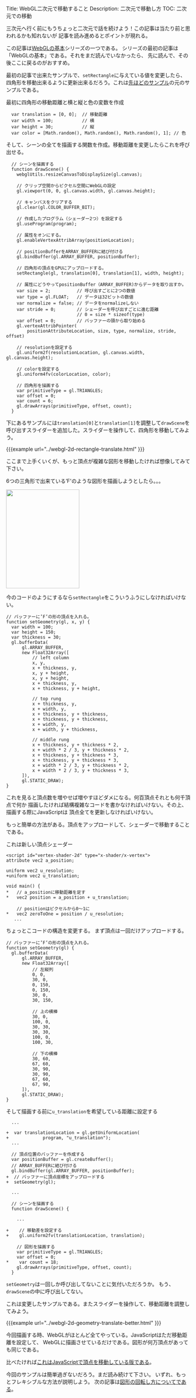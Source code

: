 Title: WebGL二次元で移動すること
Description: 二次元で移動し方
TOC: 二次元での移動


三次元へ行く前にもうちょっと二次元で話を続けよう！この記事は当たり前と思われるかも知れないが
記事を読み進めるとポイントが現れる。

この記事は[WebGLの基本](webgl-fundamentals.html)シリーズの一つである。
シリーズの最初の記事は「WebGLの基本」である。それをまだ読んでいなかったら、
先に読んで、その後ここに戻るのがおすすめ。

最初の記事で出来たサンプルで、`setRectangle`に与えている値を変更したら、
四角形を移動出来るように更新出来るだろう。これは[先ほどのサンプル](webgl-fundamentals.html)の元のサンプルである。

最初に四角形の移動距離と横と縦と色の変数を作成

```
  var translation = [0, 0];  // 移動距離
  var width = 100;           // 横
  var height = 30;           // 縦
  var color = [Math.random(), Math.random(), Math.random(), 1]; // 色
```

そして、シーンの全てを描画する関数を作成。移動距離を変更したらこれを呼び出せる。

```
  // シーンを描画する
  function drawScene() {
    webglUtils.resizeCanvasToDisplaySize(gl.canvas);

    // クリップ空間からピクセル空間にWebGLの設定
    gl.viewport(0, 0, gl.canvas.width, gl.canvas.height);

    // キャンバスをクリアする
    gl.clear(gl.COLOR_BUFFER_BIT);

    // 作成したプログラム（シェーダー2つ）を設定する
    gl.useProgram(program);

    // 属性をオンにする。
    gl.enableVertexAttribArray(positionLocation);

    // positionBufferをARRAY_BUFFERに結び付ける
    gl.bindBuffer(gl.ARRAY_BUFFER, positionBuffer);

    // 四角形の頂点をGPUにアップロードする。
    setRectangle(gl, translation[0], translation[1], width, height);

    // 属性にどうやってpositionBuffer（ARRAY_BUFFER)からデータを取り出すか。
    var size = 2;          // 呼び出すごとに2つの数値
    var type = gl.FLOAT;   // データは32ビットの数値
    var normalize = false; // データをnormalizeしない
    var stride = 0;        // シェーダーを呼び出すごとに進む距離
                           // 0 = size * sizeof(type)
    var offset = 0;        // バッファーの頭から取り始める
    gl.vertexAttribPointer(
        positionAttributeLocation, size, type, normalize, stride, offset)

    // resolutionを設定する
    gl.uniform2f(resolutionLocation, gl.canvas.width, gl.canvas.height);

    // colorを設定する
    gl.uniform4fv(colorLocation, color);

    // 四角形を描画する
    var primitiveType = gl.TRIANGLES;
    var offset = 0;
    var count = 6;
    gl.drawArrays(primitiveType, offset, count);
  }
```

下にあるサンプルには`translation[0]`と`translation[1]`を調整して`drawScene`を呼び出すスライダーを追加した。スライダーを操作して、四角形を移動してみよう。

{{{example url="../webgl-2d-rectangle-translate.html" }}}

ここまで上手くいくが、もっと頂点が複雑な図形を移動したければ想像してみて下さい。

6つの三角形で出来ている’F'のような図形を描画しようとしたら。。。

<img src="../resources/polygon-f.svg" width="200" height="270" class="webgl_center">

今のコードのようにするなら`setRectangle`をこういうふうにしなければいけない。

```
// バッファーに’F’の形の頂点を入れる。
function setGeometry(gl, x, y) {
  var width = 100;
  var height = 150;
  var thickness = 30;
  gl.bufferData(
      gl.ARRAY_BUFFER,
      new Float32Array([
          // left column
          x, y,
          x + thickness, y,
          x, y + height,
          x, y + height,
          x + thickness, y,
          x + thickness, y + height,

          // top rung
          x + thickness, y,
          x + width, y,
          x + thickness, y + thickness,
          x + thickness, y + thickness,
          x + width, y,
          x + width, y + thickness,

          // middle rung
          x + thickness, y + thickness * 2,
          x + width * 2 / 3, y + thickness * 2,
          x + thickness, y + thickness * 3,
          x + thickness, y + thickness * 3,
          x + width * 2 / 3, y + thickness * 2,
          x + width * 2 / 3, y + thickness * 3,
      ]),
      gl.STATIC_DRAW);
}
```

これを見ると頂点数を増やせば増やすほどダメになる。何百頂点それとも何千頂点で何か
描画したければ結構複雑なコードを書かなければいけない。その上、描画する際にJavaScriptは
頂点全てを更新しなければいけない。

もっと簡単の方法がある。頂点をアップロードして、シェーダーで移動することである。

これは新しい頂点シェーダー

```
<script id="vertex-shader-2d" type="x-shader/x-vertex">
attribute vec2 a_position;

uniform vec2 u_resolution;
+uniform vec2 u_translation;

void main() {
*   // a_positionに移動距離を足す
*   vec2 position = a_position + u_translation;

    // positionはピクセルから0〜1に
*   vec2 zeroToOne = position / u_resolution;
   ...
```

ちょっとこコードの構造を変更する。 まず頂点は一回だけアップロードする。

```
// バッファーに’F’の形の頂点を入れる。
function setGeometry(gl) {
  gl.bufferData(
      gl.ARRAY_BUFFER,
      new Float32Array([
          // 左縦列
          0, 0,
          30, 0,
          0, 150,
          0, 150,
          30, 0,
          30, 150,

          // 上の横棒
          30, 0,
          100, 0,
          30, 30,
          30, 30,
          100, 0,
          100, 30,

          // 下の横棒
          30, 60,
          67, 60,
          30, 90,
          30, 90,
          67, 60,
          67, 90,
      ]),
      gl.STATIC_DRAW);
}
```

そして描画する前に`u_translation`を希望している距離に設定する

```
  ...

+  var translationLocation = gl.getUniformLocation(
+             program, "u_translation");
  ...

  // 頂点位置のバッファーを作成する
  var positionBuffer = gl.createBuffer();
  // ARRAY_BUFFERに結び付ける
  gl.bindBuffer(gl.ARRAY_BUFFER, positionBuffer);
+  // バッファーに頂点座標をアップロードする
+  setGeometry(gl);

  ...

  // シーンを描画する
  function drawScene() {

    ...

+    // 移動差を設定する
+    gl.uniform2fv(translationLocation, translation);

    // 図形を描画する
    var primitiveType = gl.TRIANGLES;
    var offset = 0;
*    var count = 18;
    gl.drawArrays(primitiveType, offset, count);
  }
```

`setGeometry`は一回しか呼び出してないことに気付いただろうか。
もう、`drawScene`の中に呼び出してない。

これは変更したサンプルである。またスライダーを操作して、移動距離を調整してみよう。 

{{{example url="../webgl-2d-geometry-translate-better.html" }}}

今回描画する時、WebGLがほとんど全てやっている。JavaScriptはただ移動距離を設定して、
WebGLに描画させているだけである。図形が何万頂点があっても同じである。

比べたければ[これはJavaScriptで頂点を移動している版である](../webgl-2d-geometry-translate.html)。

今回のサンプルは簡単過ぎないだろう。まだ読み続けて下さい。
いずれ、もっとフレキシブルな方法が説明しよう。
次の記事は[図形の回転し方についてである](webgl-2d-rotation.html)。


